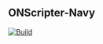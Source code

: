 ## ONScripter-Navy

[![Build](https://img.shields.io/github/actions/workflow/status/Mufanc/onscripter-navy/build.yml?branch=master&logo=github&label=build)](https://github.com/Mufanc/onscripter-navy/actions)
